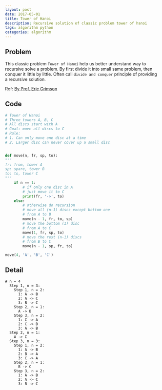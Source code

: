 ```yaml
---
layout: post
date: 2017-05-01
title: Tower of Hanoi
description: Recursive solution of classic problem tower of hanoi
tags: algorithm python
categories: algorithm
---
```


## Problem

This classic problem `Tower of Hanoi` help us better understand way to recursive solve a problem. By first divide it into small same problem, then conquer it little by little. Often call `divide and conquer` principle of providing a recursive solution.

Ref: [By Prof. Eric Grimson](https://www.youtube.com/watch?v=rVPuzFYlfYE)

## Code

```python
# Tower of Hanoi
# Three towers A, B, C
# All discs start with A
# Goal: move all discs to C
# Rule:
# 1. Can only move one disc at a time
# 2. Larger disc can never cover up a small disc


def move(n, fr, sp, to):
"""
fr: from, tower A
sp: spare, tower B
to: to, tower C
"""
    if n == 1:
        # if only one disc in A
        # just move it to C
        print(fr, '->', to)
    else:
        # otherwise do recursion
        # move all (n-1) discs except bottom one
        # from A to B
        move(n - 1, fr, to, sp)
        # move the bottom (1) disc
        # from A to C
        move(1, fr, sp, to)
        # move the rest (n-1) discs
        # from B to C
        move(n - 1, sp, fr, to)

move(4, 'A', 'B', 'C')
```

## Detail
```
# n = 4
  Step 1, n = 3:
    Step 1, n = 2:
      1: A -> B
      2: A -> C
      3: B -> C
    Step 2, n = 1:
      A -> B
    Step 3, n = 2:
      1: C -> A
      2: C -> B
      3: A -> B
  Step 2, n = 1:
    A -> C
  Step 3, n = 3:
    Step 1, n = 2:
      1: A -> B
      2: B -> A
      3: C -> A
    Step 2, n = 1:
      B -> C
    Step 3, n = 2:
      1: A -> B
      2: A -> C
      3: B -> C
```
